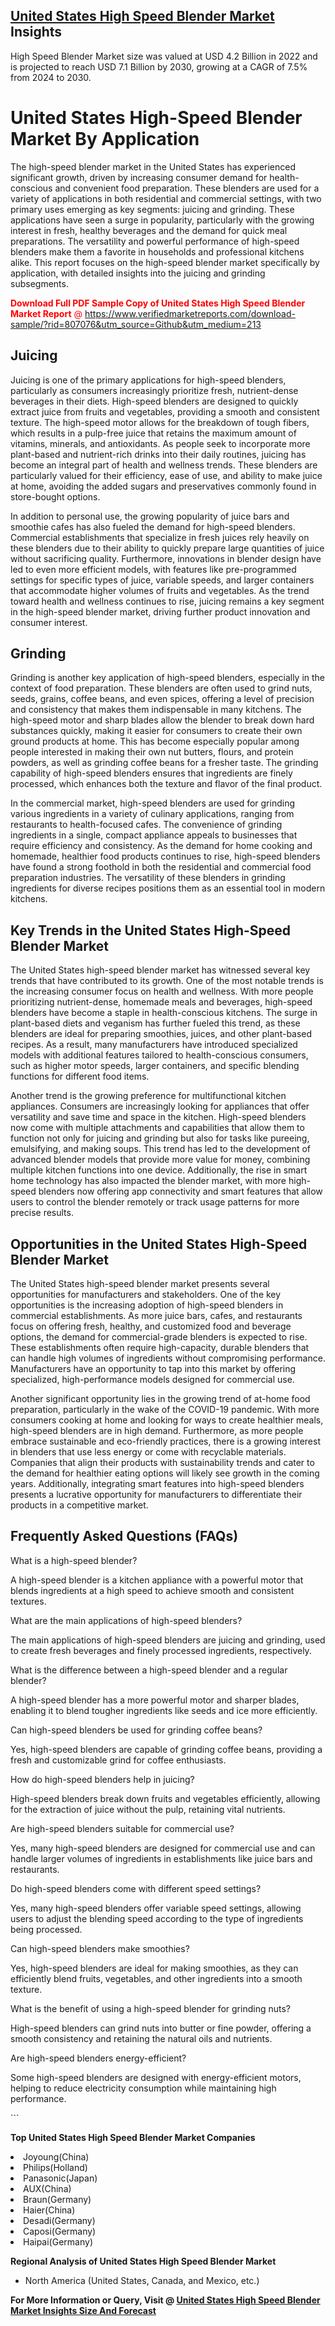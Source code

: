<h2><a href="https://www.verifiedmarketreports.com/download-sample/?rid=807076&amp;utm_source=Github&amp;utm_medium=213" target="_blank">United States High Speed Blender Market</a> Insights</h2><p>High Speed Blender Market size was valued at USD 4.2 Billion in 2022 and is projected to reach USD 7.1 Billion by 2030, growing at a CAGR of 7.5% from 2024 to 2030.</p><p><h1>United States High-Speed Blender Market By Application</h1><p>The high-speed blender market in the United States has experienced significant growth, driven by increasing consumer demand for health-conscious and convenient food preparation. These blenders are used for a variety of applications in both residential and commercial settings, with two primary uses emerging as key segments: juicing and grinding. These applications have seen a surge in popularity, particularly with the growing interest in fresh, healthy beverages and the demand for quick meal preparations. The versatility and powerful performance of high-speed blenders make them a favorite in households and professional kitchens alike. This report focuses on the high-speed blender market specifically by application, with detailed insights into the juicing and grinding subsegments.<p><span class=""><span style="color: #ff0000;"><strong>Download Full PDF Sample Copy of United States High Speed Blender Market Report</strong> @ </span><a href="https://www.verifiedmarketreports.com/download-sample/?rid=807076&amp;utm_source=Github&amp;utm_medium=213" target="_blank">https://www.verifiedmarketreports.com/download-sample/?rid=807076&amp;utm_source=Github&amp;utm_medium=213</a></span></p></p><h2>Juicing</h2><p>Juicing is one of the primary applications for high-speed blenders, particularly as consumers increasingly prioritize fresh, nutrient-dense beverages in their diets. High-speed blenders are designed to quickly extract juice from fruits and vegetables, providing a smooth and consistent texture. The high-speed motor allows for the breakdown of tough fibers, which results in a pulp-free juice that retains the maximum amount of vitamins, minerals, and antioxidants. As people seek to incorporate more plant-based and nutrient-rich drinks into their daily routines, juicing has become an integral part of health and wellness trends. These blenders are particularly valued for their efficiency, ease of use, and ability to make juice at home, avoiding the added sugars and preservatives commonly found in store-bought options.<p>In addition to personal use, the growing popularity of juice bars and smoothie cafes has also fueled the demand for high-speed blenders. Commercial establishments that specialize in fresh juices rely heavily on these blenders due to their ability to quickly prepare large quantities of juice without sacrificing quality. Furthermore, innovations in blender design have led to even more efficient models, with features like pre-programmed settings for specific types of juice, variable speeds, and larger containers that accommodate higher volumes of fruits and vegetables. As the trend toward health and wellness continues to rise, juicing remains a key segment in the high-speed blender market, driving further product innovation and consumer interest.</p><h2>Grinding</h2><p>Grinding is another key application of high-speed blenders, especially in the context of food preparation. These blenders are often used to grind nuts, seeds, grains, coffee beans, and even spices, offering a level of precision and consistency that makes them indispensable in many kitchens. The high-speed motor and sharp blades allow the blender to break down hard substances quickly, making it easier for consumers to create their own ground products at home. This has become especially popular among people interested in making their own nut butters, flours, and protein powders, as well as grinding coffee beans for a fresher taste. The grinding capability of high-speed blenders ensures that ingredients are finely processed, which enhances both the texture and flavor of the final product.<p>In the commercial market, high-speed blenders are used for grinding various ingredients in a variety of culinary applications, ranging from restaurants to health-focused cafes. The convenience of grinding ingredients in a single, compact appliance appeals to businesses that require efficiency and consistency. As the demand for home cooking and homemade, healthier food products continues to rise, high-speed blenders have found a strong foothold in both the residential and commercial food preparation industries. The versatility of these blenders in grinding ingredients for diverse recipes positions them as an essential tool in modern kitchens.</p><h2>Key Trends in the United States High-Speed Blender Market</h2><p>The United States high-speed blender market has witnessed several key trends that have contributed to its growth. One of the most notable trends is the increasing consumer focus on health and wellness. With more people prioritizing nutrient-dense, homemade meals and beverages, high-speed blenders have become a staple in health-conscious kitchens. The surge in plant-based diets and veganism has further fueled this trend, as these blenders are ideal for preparing smoothies, juices, and other plant-based recipes. As a result, many manufacturers have introduced specialized models with additional features tailored to health-conscious consumers, such as higher motor speeds, larger containers, and specific blending functions for different food items.<p>Another trend is the growing preference for multifunctional kitchen appliances. Consumers are increasingly looking for appliances that offer versatility and save time and space in the kitchen. High-speed blenders now come with multiple attachments and capabilities that allow them to function not only for juicing and grinding but also for tasks like pureeing, emulsifying, and making soups. This trend has led to the development of advanced blender models that provide more value for money, combining multiple kitchen functions into one device. Additionally, the rise in smart home technology has also impacted the blender market, with more high-speed blenders now offering app connectivity and smart features that allow users to control the blender remotely or track usage patterns for more precise results.</p><h2>Opportunities in the United States High-Speed Blender Market</h2><p>The United States high-speed blender market presents several opportunities for manufacturers and stakeholders. One of the key opportunities is the increasing adoption of high-speed blenders in commercial establishments. As more juice bars, cafes, and restaurants focus on offering fresh, healthy, and customized food and beverage options, the demand for commercial-grade blenders is expected to rise. These establishments often require high-capacity, durable blenders that can handle high volumes of ingredients without compromising performance. Manufacturers have an opportunity to tap into this market by offering specialized, high-performance models designed for commercial use.<p>Another significant opportunity lies in the growing trend of at-home food preparation, particularly in the wake of the COVID-19 pandemic. With more consumers cooking at home and looking for ways to create healthier meals, high-speed blenders are in high demand. Furthermore, as more people embrace sustainable and eco-friendly practices, there is a growing interest in blenders that use less energy or come with recyclable materials. Companies that align their products with sustainability trends and cater to the demand for healthier eating options will likely see growth in the coming years. Additionally, integrating smart features into high-speed blenders presents a lucrative opportunity for manufacturers to differentiate their products in a competitive market.</p><h2>Frequently Asked Questions (FAQs)</h2><p>What is a high-speed blender?</p><p>A high-speed blender is a kitchen appliance with a powerful motor that blends ingredients at a high speed to achieve smooth and consistent textures.</p><p>What are the main applications of high-speed blenders?</p><p>The main applications of high-speed blenders are juicing and grinding, used to create fresh beverages and finely processed ingredients, respectively.</p><p>What is the difference between a high-speed blender and a regular blender?</p><p>A high-speed blender has a more powerful motor and sharper blades, enabling it to blend tougher ingredients like seeds and ice more efficiently.</p><p>Can high-speed blenders be used for grinding coffee beans?</p><p>Yes, high-speed blenders are capable of grinding coffee beans, providing a fresh and customizable grind for coffee enthusiasts.</p><p>How do high-speed blenders help in juicing?</p><p>High-speed blenders break down fruits and vegetables efficiently, allowing for the extraction of juice without the pulp, retaining vital nutrients.</p><p>Are high-speed blenders suitable for commercial use?</p><p>Yes, many high-speed blenders are designed for commercial use and can handle larger volumes of ingredients in establishments like juice bars and restaurants.</p><p>Do high-speed blenders come with different speed settings?</p><p>Yes, many high-speed blenders offer variable speed settings, allowing users to adjust the blending speed according to the type of ingredients being processed.</p><p>Can high-speed blenders make smoothies?</p><p>Yes, high-speed blenders are ideal for making smoothies, as they can efficiently blend fruits, vegetables, and other ingredients into a smooth texture.</p><p>What is the benefit of using a high-speed blender for grinding nuts?</p><p>High-speed blenders can grind nuts into butter or fine powder, offering a smooth consistency and retaining the natural oils and nutrients.</p><p>Are high-speed blenders energy-efficient?</p><p>Some high-speed blenders are designed with energy-efficient motors, helping to reduce electricity consumption while maintaining high performance.</p>```</p><p><strong>Top United States High Speed Blender Market Companies</strong></p><div data-test-id=""><p><li>Joyoung(China)</li><li> Philips(Holland)</li><li> Panasonic(Japan)</li><li> AUX(China)</li><li> Braun(Germany)</li><li> Haier(China)</li><li> Desadi(Germany)</li><li> Caposi(Germany)</li><li> Haipai(Germany)</li></p><div><strong>Regional Analysis of&nbsp;United States High Speed Blender Market</strong></div><ul><li dir="ltr"><p dir="ltr">North America&nbsp;(United States, Canada, and Mexico, etc.)</p></li></ul><p><strong>For More Information or Query, Visit @&nbsp;</strong><strong><a href="https://www.verifiedmarketreports.com/product/high-speed-blender-market/?utm_source=Github&amp;utm_medium=213" target="_blank">United States High Speed Blender Market Insights Size And Forecast</a></strong></p></div>
